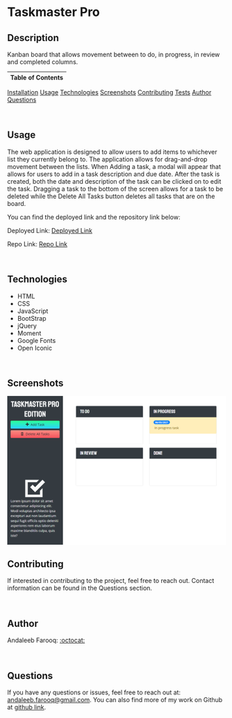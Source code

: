 # Taskmaster Pro

## Description
Kanban board that allows movement between to do, in progress, in review and completed columns.

Table of Contents |
-------------------|
[Installation](#Installation)
[Usage](#Usage)
[Technologies](#Technologies)
[Screenshots](#Screenshots)
[Contributing](#Contributing)
[Tests](#Tests)
[Author](#Author)
[Questions](#Questions)

<br />

## Usage

The web application is designed to allow users to add items to whichever list they currently belong to. The application allows for drag-and-drop movement between the lists. When Adding a task, a modal will appear that allows for users to add in a task description and due date. After the task  is created, both the date and description of the task can be clicked on to edit the task. Dragging a task to the bottom of the screen allows for a task to be deleted while the Delete All Tasks button deletes all tasks that are on the board.

You can find the deployed link and the repository link below:

Deployed Link: [Deployed Link](https://cerafinn.github.io/taskmaster-pro)

Repo Link: [Repo Link](https://github.com/cerafinn/taskmaster-pro)

<br />

## Technologies

* HTML
* CSS
* JavaScript
* BootStrap
* jQuery
* Moment
* Google Fonts
* Open Iconic

<br />

## Screenshots

![IMG](./assets/images/taskmaster-pro-screenshot.png)

## Contributing

If interested in contributing to the project, feel free to reach out. Contact information can be found in the Questions section.

<br />

## Author

Andaleeb Farooq: [:octocat:](https://github.com/cerafinn)

<br />

## Questions

If you have any questions or issues, feel free to reach out at: andaleeb.farooq@gmail.com.
You can also find more of my work on Github at [github link](https://github.com/cerafinn).